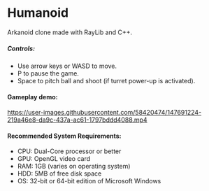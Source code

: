 # Humanoid
Arkanoid clone made with RayLib and C++.

##### Controls:
- Use arrow keys or WASD to move.
- P to pause the game.
- Space to pitch ball and shoot (if turret power-up is activated).

#### Gameplay demo:
https://user-images.githubusercontent.com/58420474/147691224-219a46e8-da9c-437a-ac61-1797bddd4088.mp4

#### Recommended System Requirements:
- CPU: Dual-Core processor or better
- GPU: OpenGL video card
- RAM: 1GB (varies on operating system)
- HDD: 5MB of free disk space
- OS: 32-bit or 64-bit edition of Microsoft Windows
